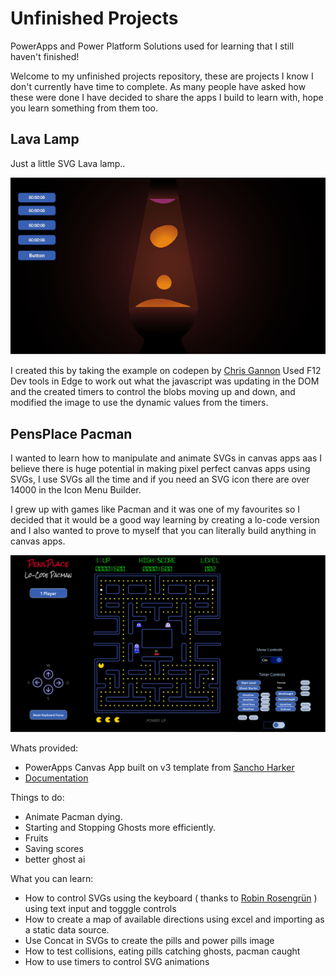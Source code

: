 # Unfinished Projects

PowerApps and Power Platform Solutions used for learning that I still haven't finished!

Welcome to my unfinished projects repository, these are projects I know I don't currently have time to complete. As many people have asked how these were done I have decided to share the apps I build to learn with, hope you learn something from them too.

## Lava Lamp

Just a little SVG Lava lamp..

![Lava Lamp](assets/lavalamp.gif)

I created this by taking the example on codepen by [Chris Gannon](https://codepen.io/chrisgannon/pen/QjKXXe)
Used F12 Dev tools in Edge to work out what the javascript was updating in the DOM and the created timers to control the blobs moving up and down, and modified the image to use the dynamic values from the timers.
## PensPlace Pacman

I wanted to learn how to manipulate and animate SVGs in canvas apps aas I believe there is huge potential in making pixel perfect canvas apps using SVGs, I use SVGs all the time and if you need an SVG icon there are over 14000 in the Icon Menu Builder.

I grew up with games like Pacman and it was one of my favourites so I decided that it would be a good way learning by creating a lo-code version and I also wanted to prove to myself that you can literally build anything in canvas apps.

![Pacman](assets/Pacman.png)

Whats provided:
- PowerApps Canvas App built on v3 template from [Sancho Harker](https://twitter.com/iAm_ManCat)
- [Documentation](Pacman/PensPlace%20Pacman-doc.md)

Things to do:

- Animate Pacman dying.
- Starting and Stopping Ghosts more efficiently.
- Fruits
- Saving scores
- better ghost ai

What you can learn:

- How to control SVGs using the keyboard ( thanks to [Robin Rosengrün](https://twitter.com/power_r2) ) using text input and togggle controls
- How to create a map of available directions using excel and importing as a static data source.
- Use Concat in SVGs to create the pills and power pills image
- How to test collisions, eating pills catching ghosts, pacman caught
- How to use timers to control SVG animations